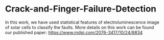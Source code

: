 # Crack-and-Finger-Failure-Detection
In this work, we have used statistical features of electroluminescence image of solar cells to classify the faults. More details on this work can be found our published paper: https://www.mdpi.com/2076-3417/10/24/8834
